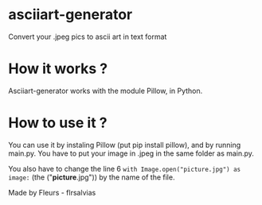 # asciiart-generator
Convert your .jpeg pics to ascii art in text format

# How it works ?
Asciiart-generator works with the module Pillow, in Python.

# How to use it ?
You can use it by instaling Pillow (put pip install pillow), and by running main.py. You have to put your image in .jpeg in the same folder as main.py.

You also have to change the line 6 `with Image.open("picture.jpg") as image:` (the ("**picture**.jpg")) by the name of the file.

  
Made by Fleurs - flrsalvias
